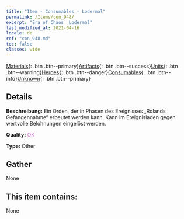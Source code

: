 ```yaml
---
title: "Item - Consumables - Lodermal"
permalink: /Items/con_948/
excerpt: "Era of Chaos  Lodermal"
last_modified_at: 2021-04-16
locale: de
ref: "con_948.md"
toc: false
classes: wide
---
```

 [Materials](/de/Items/){: .btn .btn--primary}[Artifacts](/de/Items/Artifacts/){: .btn .btn--success}[Units](/de/Items/Units/){: .btn .btn--warning}[Heroes](/de/Items/Heroes/){: .btn .btn--danger}[Consumables](/de/Items/Consumables/){: .btn .btn--info}[Unknown](/de/Items/Unknown/){: .btn .btn--primary}

## Details
 **Beschreibung:** Ein Orden, der in Phasen des Ereignisses „Rolands Gefangennahme“ erbeutet werden kann. Kann im Ereignisladen gegen wertvolle Belohnungen eingelöst werden.

 **Quality:** <span style="color: #DA70D6">OK</span>

 **Type:** Other

## Gather

  None

## This item contains:

  None

